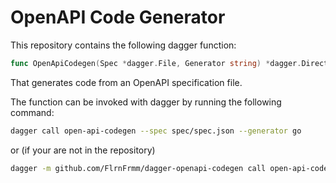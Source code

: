 # OpenAPI Code Generator

This repository contains the following dagger function:

```Go
func OpenApiCodegen(Spec *dagger.File, Generator string) *dagger.Directory
```

That generates code from an OpenAPI specification file.

The function can be invoked with dagger by running the following command:

```bash
dagger call open-api-codegen --spec spec/spec.json --generator go
```

or (if your are not in the repository)

```bash
dagger -m github.com/FlrnFrmm/dagger-openapi-codegen call open-api-codegen --spec spec/spec.json --generator go
```
